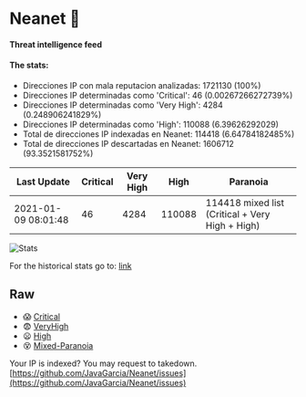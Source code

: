 # Neanet :hocho:
#### Threat intelligence feed
#### The stats:

- Direcciones IP con mala reputacion analizadas: 1721130 (100%)
- Direcciones IP determinadas como 'Critical':  46 (0.00267266272739%)
- Direcciones IP determinadas como 'Very High':  4284 (0.248906241829%)
- Direcciones IP determinadas como 'High':  110088 (6.39626292029)
- Total de direcciones IP indexadas en Neanet:  114418 (6.64784182485%)
- Total de direcciones IP descartadas en Neanet:  1606712 (93.3521581752%)

| Last Update | Critical | Very High | High | Paranoia |
| --- | --- | --- | --- | --- |
| 2021-01-09 08:01:48 | 46 | 4284 | 110088 | 114418 mixed list (Critical + Very High + High)|

![Stats](https://docs.google.com/spreadsheets/d/e/2PACX-1vSnaNMIXVabIpDJjufMlzH7poXnshF3mgd8Is1g9ytUEzVsP5my4Trn8f-xkoLLQ38xpL3HtmUexLo6/pubchart?oid=501124687&format=image)

For the historical stats go to: [link](/stats.csv)
## Raw
- :scream: [Critical](https://raw.githubusercontent.com/JavaGarcia/Neanet/master/blacklists/neanet_critical.txt)
- :fearful: [VeryHigh](https://raw.githubusercontent.com/JavaGarcia/Neanet/master/blacklists/neanet_veryHigh.txtt)
- :frowning: [High](https://raw.githubusercontent.com/JavaGarcia/Neanet/master/blacklists/neanet_high.txt)
- :dizzy_face: [Mixed-Paranoia](https://raw.githubusercontent.com/JavaGarcia/Neanet/master/blacklists/neanet_all.txt)


Your IP is indexed? You may request to takedown. [https://github.com/JavaGarcia/Neanet/issues](https://github.com/JavaGarcia/Neanet/issues)






































































































































































































































































































































































































































































































































































































































































































































































































































































































































































































































































































































































































































































































































































































































































































































































































































































































































































































































































































































































































































































































































































































































































































































































































































































































































































































































































































































































































































































































































































































































































































































































































































































































































































































































































































